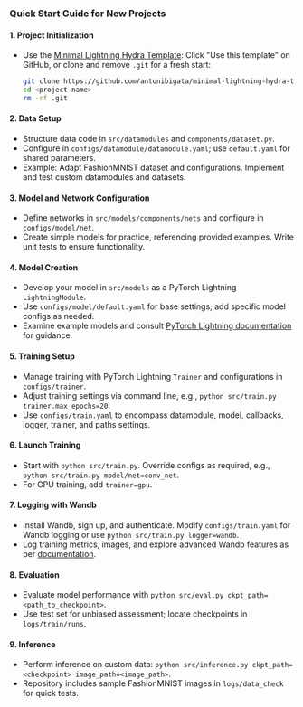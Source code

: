 ### Quick Start Guide for New Projects

#### **1. Project Initialization**
- Use the [Minimal Lightning Hydra Template](https://github.com/antonibigata/minimal-lightning-hydra-template): Click "Use this template" on GitHub, or clone and remove `.git` for a fresh start:
  ```bash
  git clone https://github.com/antonibigata/minimal-lightning-hydra-template.git <project-name>
  cd <project-name>
  rm -rf .git
  ```

#### **2. Data Setup**
- Structure data code in `src/datamodules` and `components/dataset.py`.
- Configure in `configs/datamodule/datamodule.yaml`; use `default.yaml` for shared parameters.
- Example: Adapt FashionMNIST dataset and configurations. Implement and test custom datamodules and datasets.

#### **3. Model and Network Configuration**
- Define networks in `src/models/components/nets` and configure in `configs/model/net`.
- Create simple models for practice, referencing provided examples. Write unit tests to ensure functionality.

#### **4. Model Creation**
- Develop your model in `src/models` as a PyTorch Lightning `LightningModule`.
- Use `configs/model/default.yaml` for base settings; add specific model configs as needed.
- Examine example models and consult [PyTorch Lightning documentation](https://lightning.ai/docs/pytorch/latest/common/lightning_module.html) for guidance.

#### **5. Training Setup**
- Manage training with PyTorch Lightning `Trainer` and configurations in `configs/trainer`.
- Adjust training settings via command line, e.g., `python src/train.py trainer.max_epochs=20`.
- Use `configs/train.yaml` to encompass datamodule, model, callbacks, logger, trainer, and paths settings.

#### **6. Launch Training**
- Start with `python src/train.py`. Override configs as required, e.g., `python src/train.py model/net=conv_net`.
- For GPU training, add `trainer=gpu`.

#### **7. Logging with Wandb**
- Install Wandb, sign up, and authenticate. Modify `configs/train.yaml` for Wandb logging or use `python src/train.py logger=wandb`.
- Log training metrics, images, and explore advanced Wandb features as per [documentation](https://docs.wandb.ai/guides/track/log).

#### **8. Evaluation**
- Evaluate model performance with `python src/eval.py ckpt_path=<path_to_checkpoint>`.
- Use test set for unbiased assessment; locate checkpoints in `logs/train/runs`.

#### **9. Inference**
- Perform inference on custom data: `python src/inference.py ckpt_path=<checkpoint> image_path=<image_path>`.
- Repository includes sample FashionMNIST images in `logs/data_check` for quick tests.
